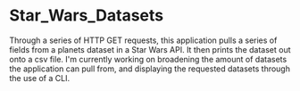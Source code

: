 # Star_Wars_Datasets
Through a series of HTTP GET requests, this application pulls a series of fields from a planets dataset in a Star Wars API. It then prints the dataset out onto a csv file.
I'm currently working on broadening the amount of datasets the application can pull from, and displaying the requested datasets through the use of a CLI.
